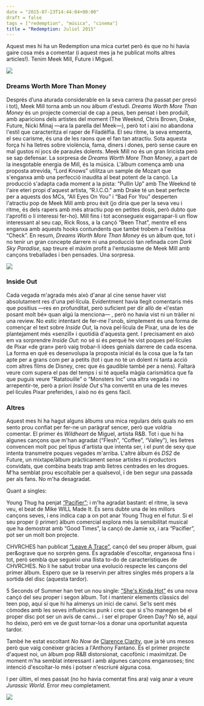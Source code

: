 ```yaml
---
date = "2015-07-23T14:44:04+00:00"
draft = false
tags = ["redemption", "música", "cinema"]
title = "Redemption: Juliol 2015"
---
```


Aquest mes hi ha un Redemption una mica curtet per&ograve; &eacute;s que no hi havia gaire cosa m&eacute;s a comentar (i aquest mes ja he publicat molts altres articles!). Tenim Meek Mill, Future i Miguel.

<!-- more -->

<img class="pImageFull" src="https://41.media.tumblr.com/4a2a510f6f7d0b2ef90886c0c88b8a66/tumblr_nry3fvXdXn1u00ofno1_1280.png">

### Dreams Worth More Than Money

Despr&eacute;s d&rsquo;una aturada considerable en la seva carrera (ha passat per pres&oacute; i tot), Meek Mill torna amb un nou &agrave;lbum d'estudi. *Dreams Worth More Than Money* &eacute;s un projecte comercial de cap a peus, ben pensat i ben produ&iuml;t, amb aparicions dels artistes del moment (The Weeknd, Chris Brown, Drake, Future, Nicki Minaj &mdash;ara la parella del Meek&mdash;), per&ograve; tot i aix&iacute; no abandona l'estil que caracteritza el raper de Filad&egrave;lfia. El seu ritme, la seva empenta, el seu carisme, &eacute;s una de les raons que el fan tan atractiu. Sota aquesta for&ccedil;a hi ha lletres sobre viol&egrave;ncia, fama, diners i dones, per&ograve; sense caure en mal gustos ni jocs de paraules dolents. Meek Mill no &eacute;s un gran liricista per&ograve; se sap defensar. La sorpresa de *Dreams Worth More Than Money*, a part de la inesgotable energia de Mill, &eacute;s la m&uacute;sica. L'&agrave;lbum comen&ccedil;a amb una proposta atrevida, &ldquo;Lord Knows&rdquo; utilitza un sample de Mozart que s'enganxa amb una perfecci&oacute; inaudita al beat potent de la can&ccedil;&oacute;. La producci&oacute; s'adapta cada moment a la pista: &ldquo;Pullin Up&rdquo; amb The Weeknd t&eacute; l'aire eteri propi d'aquest artista, &ldquo;R.I.C.O.&rdquo; amb Drake t&eacute; un beat perfecte per a aquests dos MCs, &ldquo;All Eyes On You&rdquo; i &ldquo;Bad For You&rdquo; desperten l'atractiu pop de Meek Mill amb prou &egrave;xit (jo diria que per la seva veu i ritme, &eacute;s dels rapers amb m&eacute;s atractiu pop en petites dosis, per&ograve; dubto que l'aprofiti o li interessi fer-ho). Mill fins i tot aconsegueix esgarrapar-li un flow interessant al seu cap, Rick Ross, a la can&ccedil;&oacute; &ldquo;Been That&rdquo;, mentre ell ens enganxa amb aquests hooks contundents que tamb&eacute; trobem a l'exit&oacute;sa &ldquo;Check&rdquo;. En resum, *Dreams Worth More Than Money* &eacute;s un &agrave;lbum que, tot i no tenir un gran concepte darrere ni una producci&oacute; tan refinada com *Dark Sky Paradise*, sap treure el m&agrave;xim profit a l'entusiasme de Meek Mill amb can&ccedil;ons treballades i ben pensades. Una sorpresa.

<span class="fa fa-heart"> </span> <span class="fa fa-heart"> </span> <span class="fa fa-heart"> </span> <span class="fa fa-heart"> </span>

<img class="pImageFull" src="https://40.media.tumblr.com/d978947b03ab1439ba0b1d1b9764a88b/tumblr_nsbebihxce1u00ofno1_1280.png">

### Inside Out

Cada vegada m'agrada m&eacute;s aix&ograve; d'anar al cine sense haver vist absolutament res d'una pel&middot;l&iacute;cula. Evidentment havia llegit comentaris m&eacute;s que positius &mdash;res en profunditat, per&ograve; suficient per dir all&ograve; de &laquo;l'estan posant molt b&eacute;&raquo; quan alg&uacute; la menciona&mdash; , per&ograve; no havia vist ni un tr&agrave;iler ni una review. No estic intentant de fer-me l'snob, simplement &eacute;s una forma de comen&ccedil;ar el text sobre *Inside Out*, la nova pel&middot;l&iacute;cula de Pixar, una de les de plantejament m&eacute;s &laquo;senzill&raquo; i quotidi&agrave; d'aquesta gent. I precisament en aix&ograve; em va sorprendre *Inside Out*: no s&eacute; si &eacute;s perqu&egrave; he vist poques pel&middot;l&iacute;cules de Pixar &laquo;de gran&raquo; per&ograve; vaig trobar-li idees genials darrere de cada escena. La forma en qu&egrave; es desenvolupa la proposta inicial &eacute;s la cosa que la fa tan apte per a grans com per a petits (tot i que no t&eacute; un dolent ni tanta acci&oacute; com altres films de Disney, crec que &eacute;s gaudible tamb&eacute; per a nens). Faltar&agrave; veure com supera el pas del temps i si t&eacute; aquella m&agrave;gia carism&agrave;tica que fa que puguis veure &ldquo;Ratatouille&rdquo; o &ldquo;Monsters Inc&rdquo; una altra vegada i no arrepentir-te, per&ograve; a priori *Inside Out* s'ha convertit en una de les meves pel&middot;l&iacute;cules Pixar preferides, i aix&ograve; no &eacute;s gens f&agrave;cil.

<span class="fa fa-heart"> </span> <span class="fa fa-heart"> </span> <span class="fa fa-heart"> </span> <span class="fa fa-heart"> </span> <span class="fa fa-heart"> </span>

### Altres

Aquest mes hi ha hagut alguns &agrave;lbums una mica regulars dels quals no em sento prou confiat per fer-ne un par&agrave;graf sencer, per&ograve; que voldria comentar. El primer &eacute;s *Wildheart* de Miguel, artista R&amp;B. Tot i que hi ha algunes can&ccedil;ons que m'han agradat (&ldquo;Flesh&rdquo;, &ldquo;Coffee&rdquo;, &ldquo;Valley&rdquo;), les lletres convencen molt poc pel tipus d'artista que intenta ser, i el punt de sexy que intenta transmetre poques vegades m'arriba. L'altre &agrave;lbum &eacute;s *DS2* de Future, un mixtape/&agrave;lbum pr&agrave;cticament sense artistes ni productors convidats, que combina beats trap amb lletres centrades en les drogues. M'ha semblat prou escoltable per a qualsevol, i de ben segur una passada per als fans. No m'ha desagradat.

Quant a singles:

Young Thug ha penjat [&ldquo;Pacifier&rdquo;](https://soundcloud.com/300-entertainment/young-thug-pacifier); i m'ha agradat bastant: el ritme, la seva veu, el beat de Mike WILL Made It. &Eacute;s sens dubte una de les millors can&ccedil;ons seves, i ens indica cap a on pot anar Young Thug en el futur. Si el seu proper (i primer) &agrave;lbum comercial explora m&eacute;s la sensibilitat musical que ha demostrat amb &ldquo;Good Times&rdquo;, la can&ccedil;&oacute; de Jamie xx, i ara &ldquo;Pacifier&rdquo;, pot ser un molt bon projecte.

CHVRCHES han publicat [&ldquo;Leave A Trace&rdquo;](https://soundcloud.com/chvrches/chvrches-leave-a-trace), can&ccedil;&oacute; del seu proper &agrave;lbum, guai per&amp;ograve que no sorpr&egrave;n gens. &Eacute;s agradable d'escoltar, enganxosa fins i tot, per&ograve; sembla que segueixi una llista to-do de caracter&iacute;stiques de CHVRCHES. No li he sabut trobar una evoluci&oacute; respecte les can&ccedil;ons del primer &agrave;lbum. Espero que se la reservin per altres singles m&eacute;s propers a la sortida del disc (aquesta tardor).

5 Seconds of Summer han tret un nou single: [&ldquo;She's Kinda Hot&rdquo;](https://www.youtube.com/watch?v=NTxtioXVZQE) &eacute;s una nova can&ccedil;&oacute; del seu proper i segon &agrave;lbum. Tot i mantenir elements cl&agrave;ssics del teen pop, aqu&iacute; s&iacute; que hi ha almenys un inici de canvi. Se'ls sent m&eacute;s c&ograve;modes amb les seves influ&egrave;ncies punk i crec que si s'ho manegen b&eacute; el proper disc pot ser un av&iacute;s de canvi... i ser el proper Green Day? No s&eacute;, aqu&iacute; ho deixo, per&ograve; em ve de gust tornar-los a donar una oportunitat aquesta tardor.

Tamb&eacute; he estat escoltant *No Now* de [Clarence Clarity](https://soundcloud.com/clarence-clarity), que ja t&eacute; uns mesos per&ograve; que vaig con&egrave;ixer gr&agrave;cies a l'Anthony Fantano. &Eacute;s el primer projecte d'aquest noi, un &agrave;lbum pop R&amp;B distorsionat, cacof&ograve;nic i maximitzat. De moment m'ha semblat interessant i amb algunes can&ccedil;ons enganxoses; tinc intenci&oacute; d'escoltar-lo m&eacute;s i potser n'escriur&eacute; alguna cosa.

I per &uacute;ltim, el mes passat (no ho havia comentat fins ara) vaig anar a veure *Jurassic World*. Error meu completament.

<img id="splashFade" src="http://i.imgur.com/kCFBJdm.jpg">